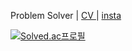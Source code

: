 Problem Solver | <a href="https://disco-colony-7af.notion.site/SeongHyeon-Cho-59ebacbf20a646b0a4b804f98db018d0"> CV </a> | <a href="https://www.instagram.com/study_willki/"> insta </a>

[![Solved.ac프로필](http://mazassumnida.wtf/api/v2/generate_badge?boj=st42597)](https://solved.ac/st42597)
